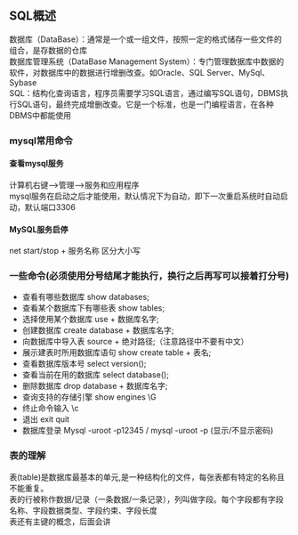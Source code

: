 ## SQL概述
数据库（DataBase）：通常是一个或一组文件，按照一定的格式储存一些文件的组合，是存数据的仓库  
数据库管理系统（DataBase Management System）：专门管理数据库中数据的软件，对数据库中的数据进行增删改查。如Oracle、SQL Server、MySql、Sybase  
SQL：结构化查询语言，程序员需要学习SQL语言，通过编写SQL语句，DBMS执行SQL语句，最终完成增删改查。它是一个标准，也是一门编程语言，在各种DBMS中都能使用  
### mysql常用命令
#### 查看mysql服务
计算机右键-->管理-->服务和应用程序  
mysql服务在启动之后才能使用，默认情况下为自动，即下一次重启系统时自动启动，默认端口3306  
#### MySQL服务启停
net start/stop + 服务名称 区分大小写
### 一些命令(必须使用分号结尾才能执行，换行之后再写可以接着打分号)
- 查看有哪些数据库    show databases;
- 查看某个数据库下有哪些表 show tables;
- 选择使用某个数据库  use + 数据库名字;
- 创建数据库         create database + 数据库名字;
- 向数据库中导入表    source + 绝对路径;（注意路径中不要有中文）
- 展示建表时所用数据库语句 show create table + 表名;
- 查看数据库版本号     select version();
- 查看当前在用的数据库 select database();
- 删除数据库          drop database + 数据库名字;
- 查询支持的存储引擎  show engines \G
- 终止命令输入        \c
- 退出 exit quit
- 数据库登录         Mysql -uroot -p12345 / mysql -uroot -p   (显示/不显示密码)
### 表的理解
表(table)是数据库最基本的单元,是一种结构化的文件，每张表都有特定的名称且不能重复。  
表的行被称作数据/记录（一条数据/一条记录），列叫做字段。每个字段都有字段名称、字段数据类型、字段约束、字段长度  
表还有主键的概念，后面会讲  
